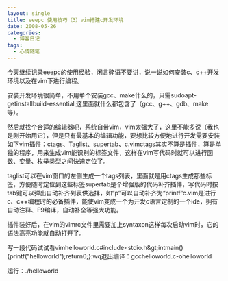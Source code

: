 ```yaml
---
layout: single
title: eeepc 使用技巧（3）vim搭建c开发环境
date: 2008-05-26
categories:
  - 博客日记
tags:
  - 心情随笔
---
```


今天继续记录eeepc的使用经验，闲言碎语不要讲，说一说如何安装c、c++开发环境以及在vim下进行编程。

安装开发环境很简单，不用单个安装gcc、make什么的，只需sudoapt-getinstallbuild-essential,这里面就什么都包含了（gcc、g++、gdb、make等）。

然后就找个合适的编辑器吧，系统自带vim，vim太强大了，这里不能多说（我也是刚开始用它），但是只有最基本的编辑功能，要想比较方便地进行开发需要安装如下vim插件：ctags、Taglist、supertab、c.vimctags其实不算是插件，算是单独的程序，用来生成vim能识别的标签文件，这样在vim写代码时就可以进行函数、变量、枚举类型之间快速定位了。

taglist可以在vim窗口的左侧生成一个tags列表，里面就是用ctags生成那些标签，方便随时定位到这些标签supertab是个增强版的代码补齐插件，写代码时按tab键可以弹出自动补齐列表供选择，如“p”可以自动补齐为“printf”c.vim是进行c、c++编程时的必备插件，能使vim变成一个为开发c语言定制的一个ide，拥有自动注释、F9编译，自动补全等强大功能。

插件装好后，在vim的vimrc文件里需要加上syntaxon这样每次启动vim时，它的语法高亮功能就自动打开了。

写一段代码试试看vimhelloworld.c#include&lt;stdio.h&amp;gt;intmain()&#123;printf(\"helloworld\");return0;&#125;&#58;wq退出编译：gcchelloworld.c-ohelloworld

运行：./helloworld
